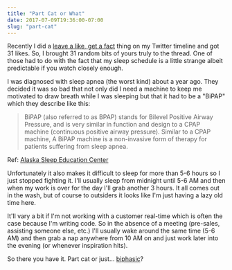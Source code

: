 ```yaml
---
title: "Part Cat or What"
date: 2017-07-09T19:36:00-07:00
slug: "part-cat"
---
```


Recently I did a [leave a like, get a fact](https://twitter.com/mrxinu/status/882622708856442880) thing on my Twitter timeline
and got 31 likes. So, I brought 31 random bits of yours truly to the thread. One of those had
to do with the fact that my sleep schedule is a little strange albeit predictable if you watch
closely enough.

I was diagnosed with sleep apnea (the worst kind) about a year ago. They decided it was
so bad that not only did I need a machine to keep me motivated to draw breath while I was
sleeping but that it had to be a "BiPAP" which they describe like this:

> BiPAP (also referred to as BPAP) stands for Bilevel Positive Airway Pressure, and is very
> similar in function and design to a CPAP machine (continuous positive airway pressure).
> Similar to a CPAP machine, A BiPAP machine is a non-invasive form of therapy for patients
> suffering from sleep apnea.

Ref: [Alaska Sleep Education Center](http://www.alaskasleep.com/blog/what-is-bipap-therapy-machine-bilevel-positive-airway-pressure)

Unfortunately it also makes it difficult to sleep for more than 5-6 hours so I just stopped
fighting it. I'll usually sleep from midnight until 5-6 AM and then when my work is over for
the day I'll grab another 3 hours. It all comes out in the wash, but of course to outsiders it
looks like I'm just having a lazy old time here.

It'll vary a bit if I'm not working with a customer real-time which is often the case because
I'm writing code. So in the absence of a meeting (pre-sales, assisting someone else, etc.) I'll
usually wake around the same time (5-6 AM) and then grab a nap anywhere from 10 AM on and just
work later into the evening (or whenever inspiration hits).

So there you have it. Part cat or just... [biphasic](https://en.wikipedia.org/wiki/Biphasic_and_polyphasic_sleep)?
